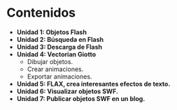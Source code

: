# Contenidos

*   **Unidad 1: Objetos Flash**
*   **Unidad 2: Búsqueda en Flash**
*   **Unidad 3: Descarga de Flash**
*   **Unidad 4: Vectorian Giotto**
    *   Dibujar objetos.
    *   Crear animaciones.
    *   Exportar animaciones.
*   **Unidad 5: FLAX, crea interesantes efectos de texto.**
*   **Unidad 6: Visualizar objetos SWF.**
*   **Unidad 7: Publicar objetos SWF en un blog.**

